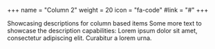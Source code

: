 +++
name = "Column 2"
weight = 20
icon = "fa-code"
#link = "#"
+++
 
Showcasing descriptions for column based items
Some more text to showcase the description capabilities:
Lorem ipsum dolor sit amet, consectetur adipiscing elit.
Curabitur a lorem urna.
